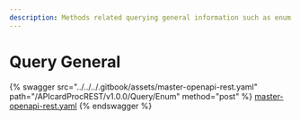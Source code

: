 ```yaml
---
description: Methods related querying general information such as enum values
---
```


# Query General

{% swagger src="../../../.gitbook/assets/master-openapi-rest.yaml" path="/APIcardProcREST/v1.0.0/Query/Enum" method="post" %}
[master-openapi-rest.yaml](../../../.gitbook/assets/master-openapi-rest.yaml)
{% endswagger %}



